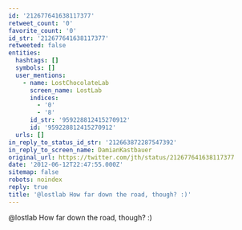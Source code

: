 ```yaml
---
id: '212677641638117377'
retweet_count: '0'
favorite_count: '0'
id_str: '212677641638117377'
retweeted: false
entities:
  hashtags: []
  symbols: []
  user_mentions:
    - name: LostChocolateLab
      screen_name: LostLab
      indices:
        - '0'
        - '8'
      id_str: '959228812415270912'
      id: '959228812415270912'
  urls: []
in_reply_to_status_id_str: '212663872287547392'
in_reply_to_screen_name: DamianKastbauer
original_url: https://twitter.com/jth/status/212677641638117377
date: '2012-06-12T22:47:55.000Z'
sitemap: false
robots: noindex
reply: true
title: '@lostlab How far down the road, though? :)'
---
```


@lostlab How far down the road, though? :)